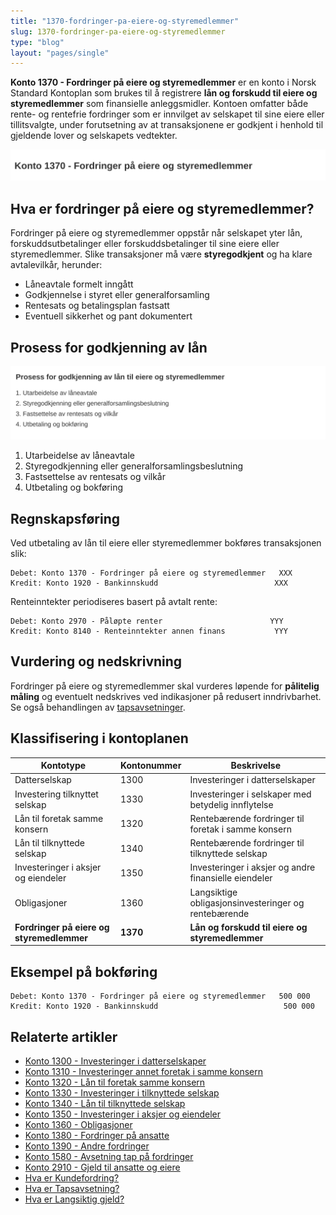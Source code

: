```yaml
---
title: "1370-fordringer-pa-eiere-og-styremedlemmer"
slug: 1370-fordringer-pa-eiere-og-styremedlemmer
type: "blog"
layout: "pages/single"
---
```


**Konto 1370 - Fordringer på eiere og styremedlemmer** er en konto i Norsk Standard Kontoplan som brukes til å registrere **lån og forskudd til eiere og styremedlemmer** som finansielle anleggsmidler. Kontoen omfatter både rente- og rentefrie fordringer som er innvilget av selskapet til sine eiere eller tillitsvalgte, under forutsetning av at transaksjonene er godkjent i henhold til gjeldende lover og selskapets vedtekter.

![Illustrasjon av konto 1370 fordinger på eiere og styremedlemmer](1370-fordringer-pa-eiere-og-styremedlemmer-image.svg)

## Hva er fordringer på eiere og styremedlemmer?

Fordringer på eiere og styremedlemmer oppstår når selskapet yter lån, forskuddsutbetalinger eller forskuddsbetalinger til sine eiere eller styremedlemmer. Slike transaksjoner må være **styregodkjent** og ha klare avtalevilkår, herunder:

* Låneavtale formelt inngått
* Godkjennelse i styret eller generalforsamling
* Rentesats og betalingsplan fastsatt
* Eventuell sikkerhet og pant dokumentert

## Prosess for godkjenning av lån

![Prosess for godkjenning av lån til eiere og styremedlemmer](1370-prosess-godkjenning-eiere-styremedlemmer.svg)

1. Utarbeidelse av låneavtale
2. Styregodkjenning eller generalforsamlingsbeslutning
3. Fastsettelse av rentesats og vilkår
4. Utbetaling og bokføring

## Regnskapsføring

Ved utbetaling av lån til eiere eller styremedlemmer bokføres transaksjonen slik:

```plaintext
Debet: Konto 1370 - Fordringer på eiere og styremedlemmer   XXX
Kredit: Konto 1920 - Bankinnskudd                          XXX
```

Renteinntekter periodiseres basert på avtalt rente:

```plaintext
Debet: Konto 2970 - Påløpte renter                        YYY
Kredit: Konto 8140 - Renteinntekter annen finans           YYY
```

## Vurdering og nedskrivning

Fordringer på eiere og styremedlemmer skal vurderes løpende for **pålitelig måling** og eventuelt nedskrives ved indikasjoner på redusert inndrivbarhet. Se også behandlingen av [tapsavsetninger](/blogs/regnskap/tap-pa-fordring "Hva er Tapsavsetning? Behandling av fordringer").

## Klassifisering i kontoplanen

| Kontotype                             | Kontonummer | Beskrivelse                                            |
|---------------------------------------|-------------|--------------------------------------------------------|
| Datterselskap                         | 1300        | Investeringer i datterselskaper                        |
| Investering tilknyttet selskap        | 1330        | Investeringer i selskaper med betydelig innflytelse    |
| Lån til foretak samme konsern         | 1320        | Rentebærende fordringer til foretak i samme konsern    |
| Lån til tilknyttede selskap           | 1340        | Rentebærende fordringer til tilknyttede selskap        |
| Investeringer i aksjer og eiendeler   | 1350        | Investeringer i aksjer og andre finansielle eiendeler  |
| Obligasjoner                          | 1360        | Langsiktige obligasjonsinvesteringer og rentebærende   |
| **Fordringer på eiere og styremedlemmer** | **1370** | **Lån og forskudd til eiere og styremedlemmer**        |

## Eksempel på bokføring

```plaintext
Debet: Konto 1370 - Fordringer på eiere og styremedlemmer   500 000
Kredit: Konto 1920 - Bankinnskudd                            500 000
```

## Relaterte artikler

* [Konto 1300 - Investeringer i datterselskaper](/blogs/kontoplan/1300-investeringer-i-datterselskaper "Konto 1300 - Investeringer i datterselskaper")
* [Konto 1310 - Investeringer annet foretak i samme konsern](/blogs/kontoplan/1310-investeringer-annet-foretak-i-samme-konsern "Konto 1310 - Investeringer annet foretak i samme konsern")
* [Konto 1320 - Lån til foretak samme konsern](/blogs/kontoplan/1320-lan-til-foretak-samme-konsern "Konto 1320 - Lån til foretak samme konsern")
* [Konto 1330 - Investeringer i tilknyttede selskap](/blogs/kontoplan/1330-investeringer-i-tilknyttede-selskap "Konto 1330 - Investeringer i tilknyttede selskap")
* [Konto 1340 - Lån til tilknyttede selskap](/blogs/kontoplan/1340-lan-til-tilknyttede-selskap "Konto 1340 - Lån til tilknyttede selskap")
* [Konto 1350 - Investeringer i aksjer og eiendeler](/blogs/kontoplan/1350-investeringer-i-aksjer-og-eiendeler "Konto 1350 - Investeringer i aksjer og eiendeler")
* [Konto 1360 - Obligasjoner](/blogs/kontoplan/1360-obligasjoner "Konto 1360 - Obligasjoner")
* [Konto 1380 - Fordringer på ansatte](/blogs/kontoplan/1380-fordringer-pa-ansatte "Konto 1380 - Fordringer på ansatte")
* [Konto 1390 - Andre fordringer](/blogs/kontoplan/1390-andre-fordringer "Konto 1390 - Andre fordringer")
* [Konto 1580 - Avsetning tap på fordringer](/blogs/kontoplan/1580-avsetning-tap-pa-fordringer "Konto 1580 - Avsetning tap på fordringer")
* [Konto 2910 - Gjeld til ansatte og eiere](/blogs/kontoplan/2910-gjeld-til-ansatte-og-eiere "Konto 2910 - Gjeld til ansatte og eiere")
* [Hva er Kundefordring?](/blogs/regnskap/hva-er-kundefordring "Hva er Kundefordring? Komplett Guide til Kundefordring")
* [Hva er Tapsavsetning?](/blogs/regnskap/tap-pa-fordring "Hva er Tapsavsetning? Behandling av fordringer")
* [Hva er Langsiktig gjeld?](/blogs/regnskap/langsiktig-gjeld "Langsiktig gjeld")
